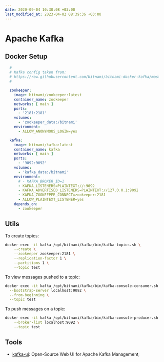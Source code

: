 ```yaml
---
date: 2020-09-04 10:30:08 +03:00
last_modified_at: 2023-04-02 08:39:36 +03:00
---
```


# Apache Kafka

## Docker Setup

``` yaml
  #
  # Kafka config taken from:
  # https://raw.githubusercontent.com/bitnami/bitnami-docker-kafka/master/docker-compose.yml
  #

  zookeeper:
    image: bitnami/zookeeper:latest
    container_name: zookeeper
    networks: [ main ]
    ports:
      - '2181:2181'
    volumes:
      - 'zookeeper_data:/bitnami'
    environment:
      - ALLOW_ANONYMOUS_LOGIN=yes

  kafka:
    image: bitnami/kafka:latest
    container_name: kafka
    networks: [ main ]
    ports:
      - '9092:9092'
    volumes:
      - 'kafka_data:/bitnami'
    environment:
      # - KAFKA_BROKER_ID=1
      - KAFKA_LISTENERS=PLAINTEXT://:9092
      - KAFKA_ADVERTISED_LISTENERS=PLAINTEXT://127.0.0.1:9092
      - KAFKA_ZOOKEEPER_CONNECT=zookeeper:2181
      - ALLOW_PLAINTEXT_LISTENER=yes
    depends_on:
      - zookeeper
```

## Utils

To create topics:

``` sh
docker exec -it kafka /opt/bitnami/kafka/bin/kafka-topics.sh \
    --create \
    --zookeeper zookeeper:2181 \
    --replication-factor 1 \
    --partitions 1 \
    --topic test
```

To view messages pushed to a topic:

``` sh
docker exec -it kafka /opt/bitnami/kafka/bin/kafka-console-consumer.sh \
  --bootstrap-server localhost:9092 \
  --from-beginning \
  --topic test
```

To push messages on a topic:

``` sh
docker exec -it kafka /opt/bitnami/kafka/bin/kafka-console-producer.sh \
    --broker-list localhost:9092 \
    --topic test
```

## Tools

- [kafka-ui](https://github.com/provectus/kafka-ui): Open-Source Web UI for Apache Kafka Management;
